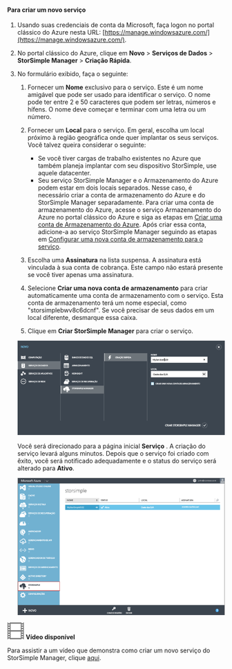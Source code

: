 <!--author=alkohli last changed:01/14/2016-->


#### <a name="to-create-a-new-service"></a>Para criar um novo serviço
1. Usando suas credenciais de conta da Microsoft, faça logon no portal clássico do Azure nesta URL: [https://manage.windowsazure.com/](https://manage.windowsazure.com/).
2. No portal clássico do Azure, clique em **Novo** > **Serviços de Dados** > **StorSimple Manager** > **Criação Rápida**.
3. No formulário exibido, faça o seguinte:
   
   1. Fornecer um **Nome** exclusivo para o serviço. Este é um nome amigável que pode ser usado para identificar o serviço. O nome pode ter entre 2 e 50 caracteres que podem ser letras, números e hífens. O nome deve começar e terminar com uma letra ou um número.
   2. Fornecer um **Local** para o serviço. Em geral, escolha um local próximo à região geográfica onde quer implantar os seus serviços. Você talvez queira considerar o seguinte: 
      
      * Se você tiver cargas de trabalho existentes no Azure que também planeja implantar com seu dispositivo StorSimple, use aquele datacenter.
      * Seu serviço StorSimple Manager e o Armazenamento do Azure podem estar em dois locais separados. Nesse caso, é necessário criar a conta de armazenamento do Azure e do StorSimple Manager separadamente. Para criar uma conta de armazenamento do Azure, acesse o serviço Armazenamento do Azure no portal clássico do Azure e siga as etapas em [Criar uma conta de Armazenamento do Azure](../articles/storage/storage-create-storage-account.md#create-a-storage-account). Após criar essa conta, adicione-a ao serviço StorSimple Manager seguindo as etapas em [Configurar uma nova conta de armazenamento para o serviço](../articles/storsimple/storsimple-deployment-walkthrough.md#configure-a-new-storage-account-for-the-service).
   3. Escolha uma **Assinatura** na lista suspensa. A assinatura está vinculada à sua conta de cobrança. Este campo não estará presente se você tiver apenas uma assinatura.
   4. Selecione **Criar uma nova conta de armazenamento** para criar automaticamente uma conta de armazenamento com o serviço. Esta conta de armazenamento terá um nome especial, como "storsimplebwv8c6dcnf". Se você precisar de seus dados em um local diferente, desmarque essa caixa. 
   5. Clique em **Criar StorSimple Manager** para criar o serviço.
   
   ![Criar StorSimple Manager](./media/storsimple-create-new-service/HCS_CreateAService-include.png)
   
   Você será direcionado para a página inicial **Serviço** . A criação do serviço levará alguns minutos. Depois que o serviço foi criado com êxito, você será notificado adequadamente e o status do serviço será alterado para **Ativo**.
   
   ![Criação de serviço](./media/storsimple-create-new-service/HCS_StorSimpleManagerServicePage-include.png)

![Vídeo disponível](./media/storsimple-create-new-service/Video_icon.png) **Vídeo disponível**

Para assistir a um vídeo que demonstra como criar um novo serviço do StorSimple Manager, clique [aqui](https://azure.microsoft.com/documentation/videos/create-a-storsimple-manager-service/).



<!--HONumber=Nov16_HO2-->


